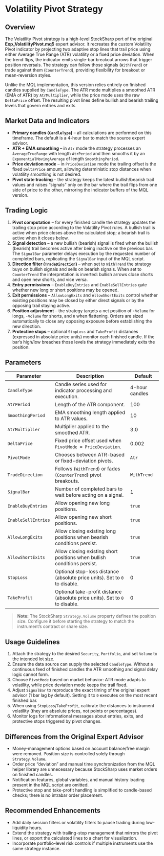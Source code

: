 # Volatility Pivot Strategy

## Overview
The Volatility Pivot strategy is a high-level StockSharp port of the original **Exp_VolatilityPivot.mq5** expert advisor. It recreates the custom Volatility Pivot indicator by projecting two adaptive stop lines that trail price using either Average True Range (ATR) volatility or a fixed price deviation. When the trend flips, the indicator emits single-bar breakout arrows that trigger position reversals. The strategy can follow those signals (`WithTrend`) or trade against them (`CounterTrend`), providing flexibility for breakout or mean-reversion styles.

Unlike the MQL implementation, this version relies entirely on finished candles supplied by `CandleType`. The ATR mode multiplies a smoothed ATR (EMA of ATR) by `AtrMultiplier`, while the price mode uses the raw `DeltaPrice` offset. The resulting pivot lines define bullish and bearish trailing levels that govern entries and exits.

## Market Data and Indicators
- **Primary candles (`CandleType`)** – all calculations are performed on this timeframe. The default is a 4-hour bar to match the source expert advisor.
- **ATR + EMA smoothing** – in `Atr` mode the strategy processes an `AverageTrueRange` with length `AtrPeriod` and then smooths it by an `ExponentialMovingAverage` of length `SmoothingPeriod`.
- **Price deviation mode** – in `PriceDeviation` mode the trailing offset is the fixed `DeltaPrice` amount, allowing deterministic stop distances when volatility smoothing is not desired.
- **Pivot state tracking** – the strategy keeps the latest bullish/bearish trail values and raises “signals” only on the bar where the trail flips from one side of price to the other, mirroring the indicator buffers of the MQL version.

## Trading Logic
1. **Pivot computation** – for every finished candle the strategy updates the trailing stop price according to the Volatility Pivot rules. A bullish trail is active when price closes above the calculated stop; a bearish trail is active when it closes below.
2. **Signal detection** – a new bullish (bearish) signal is fired when the bullish (bearish) trail becomes active after being inactive on the previous bar. The `SignalBar` parameter delays execution by the requested number of completed bars, replicating the `SignalBar` input of the MQL script.
3. **Direction filter (`TradeDirection`)** – when set to `WithTrend` the strategy buys on bullish signals and sells on bearish signals. When set to `CounterTrend` the interpretation is inverted: bullish arrows close shorts and open new shorts, and vice versa.
4. **Entry permissions** – `EnableBuyEntries` and `EnableSellEntries` gate whether new long or short positions may be opened.
5. **Exit permissions** – `AllowLongExits` and `AllowShortExits` control whether existing positions may be closed by either direct signals or by the opposing trail staying active.
6. **Position adjustment** – the strategy targets a net position of `+Volume` for longs, `-Volume` for shorts, and `0` when flattening. Orders are sized automatically to close any opposing exposure before establishing the new direction.
7. **Protective stops** – optional `StopLoss` and `TakeProfit` distances (expressed in absolute price units) monitor each finished candle. If the bar’s high/low breaches those levels the strategy immediately exits the position.

## Parameters
| Parameter | Description | Default |
|-----------|-------------|---------|
| `CandleType` | Candle series used for indicator processing and execution. | 4-hour candles |
| `AtrPeriod` | Length of the ATR component. | 100 |
| `SmoothingPeriod` | EMA smoothing length applied to ATR values. | 10 |
| `AtrMultiplier` | Multiplier applied to the smoothed ATR. | 3.0 |
| `DeltaPrice` | Fixed price offset used when `PivotMode = PriceDeviation`. | 0.002 |
| `PivotMode` | Chooses between ATR-based or fixed-deviation pivots. | `Atr` |
| `TradeDirection` | Follows (`WithTrend`) or fades (`CounterTrend`) pivot breakouts. | `WithTrend` |
| `SignalBar` | Number of completed bars to wait before acting on a signal. | 1 |
| `EnableBuyEntries` | Allow opening new long positions. | `true` |
| `EnableSellEntries` | Allow opening new short positions. | `true` |
| `AllowLongExits` | Allow closing existing long positions when bearish conditions persist. | `true` |
| `AllowShortExits` | Allow closing existing short positions when bullish conditions persist. | `true` |
| `StopLoss` | Optional stop-loss distance (absolute price units). Set to `0` to disable. | 0 |
| `TakeProfit` | Optional take-profit distance (absolute price units). Set to `0` to disable. | 0 |

> **Note:** The StockSharp `Strategy.Volume` property defines the position size. Configure it before starting the strategy to match the instrument’s contract or share size.

## Usage Guidelines
1. Attach the strategy to the desired `Security`, `Portfolio`, and set `Volume` to the intended lot size.
2. Ensure the data source can supply the selected `CandleType`. Without a continuous feed of finished candles the ATR smoothing and signal delay logic cannot form.
3. Choose `PivotMode` based on market behavior: ATR mode adapts to volatility, while price deviation mode keeps the trail fixed.
4. Adjust `SignalBar` to reproduce the exact timing of the original expert advisor (1 bar lag by default). Setting it to `0` executes on the most recent finished bar.
5. When using `StopLoss`/`TakeProfit`, calibrate the distances to instrument volatility (they are absolute prices, not points or percentages).
6. Monitor logs for informational messages about entries, exits, and protective stops triggered by pivot changes.

## Differences from the Original Expert Advisor
- Money-management options based on account balance/free margin were removed. Position size is controlled solely through `Strategy.Volume`.
- Order price “deviation” and manual time synchronization from the MQL helper library are unnecessary because StockSharp uses market orders on finished candles.
- Notification features, global variables, and manual history loading present in the MQL script are omitted.
- Protective stop and take-profit handling is simplified to candle-based checks; there is no intrabar order placement.

## Recommended Enhancements
- Add daily session filters or volatility filters to pause trading during low-liquidity hours.
- Extend the strategy with trailing-stop management that mirrors the pivot lines, or export the calculated lines to a chart for visualization.
- Incorporate portfolio-level risk controls if multiple instruments use the same strategy instance.
